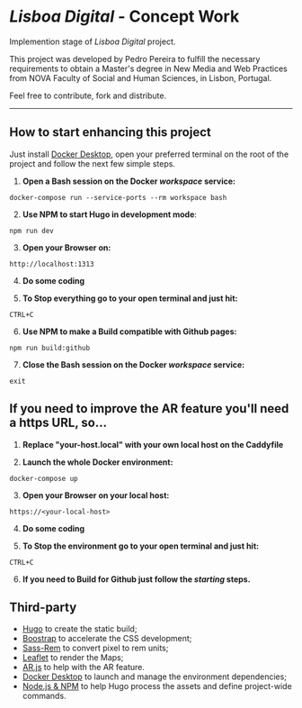*Lisboa Digital* - Concept Work
================================

Implemention stage of *Lisboa Digital* project.

This project was developed by Pedro Pereira to fulfill the necessary requirements to obtain a Master's degree in New Media and Web Practices from NOVA Faculty of Social and Human Sciences, in Lisbon, Portugal.

Feel free to contribute, fork and distribute.

--------------------------------------------

How to start enhancing this project
-----------------------------------

Just install [Docker Desktop](https://www.docker.com/products/docker-desktop), open your preferred terminal on the root of the project and follow the next few simple steps.


1. **Open a Bash session on the Docker *workspace* service:**
```console
docker-compose run --service-ports --rm workspace bash
```

2. **Use NPM to start Hugo in development mode**:
```console
npm run dev
```

3. **Open your Browser on:**
```
http://localhost:1313
```

4. **Do some coding**

5. **To Stop everything go to your open terminal and just hit:**
```
CTRL+C
```

6. **Use NPM to make a Build compatible with Github pages:**
```console
npm run build:github
```

7. **Close the Bash session on the Docker *workspace* service:**
```
exit
```

If you need to improve the AR feature you'll need a https URL, so...
----------------------------------------------------------------------

1. **Replace "your-host.local" with your own local host on the Caddyfile**

2. **Launch the whole Docker environment:**
```console
docker-compose up
```

3. **Open your Browser on your local host:**
```
https://<your-local-host>
```

4. **Do some coding**

5. **To Stop the environment go to your open terminal and just hit:**
```
CTRL+C
```

6. **If you need to Build for Github just follow the *starting* steps.**


Third-party
-----------

+ [Hugo](https://github.com/gohugoio/hugo) to create the static build;
+ [Boostrap](https://github.com/twbs/bootstrap) to accelerate the CSS development;
+ [Sass-Rem](https://github.com/pierreburel/sass-rem) to convert pixel to rem units;
+ [Leaflet](https://github.com/Leaflet/Leaflet) to render the Maps;
+ [AR.js](https://github.com/AR-js-org/AR.js) to help with the AR feature.
+ [Docker Desktop](https://www.docker.com/products/docker-desktop) to launch and manage the environment dependencies;
+ [Node.js & NPM](https://nodejs.org) to help Hugo process the assets and define project-wide commands.
